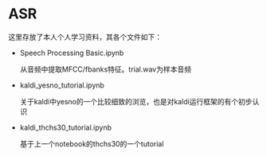 # ASR

这里存放了本人个人学习资料，其各个文件如下：

* Speech Processing Basic.ipynb 

  从音频中提取MFCC/fbanks特征。trial.wav为样本音频
 
* kaldi_yesno_tutorial.ipynb  

  关于kaldi中yesno的一个比较细致的浏览，也是对kaldi运行框架的有个初步认识

* kaldi_thchs30_tutorial.ipynb  

  基于上一个notebook的thchs30的一个tutorial  

